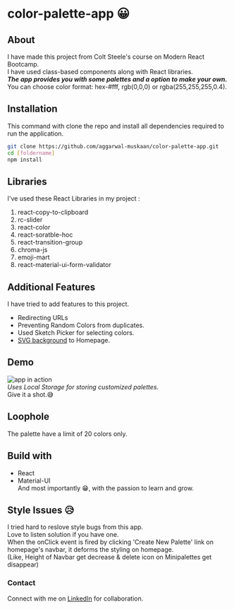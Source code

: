 # color-palette-app 😀

## About

I have made this project from Colt Steele's course on Modern React Bootcamp.  
I have used class-based components along with React libraries.  
**_The app provides you with some palettes and a option to make your own._**  
You can choose color format: hex-#fff, rgb(0,0,0) or rgba(255,255,255,0.4).

## Installation

This command with clone the repo and install all dependencies required to run the application.

```bash
git clone https://github.com/aggarwal-muskaan/color-palette-app.git
cd [foldername]
npm install
```

## Libraries

I've used these React Libraries in my project :

1. react-copy-to-clipboard
1. rc-slider
1. react-color
1. react-soratble-hoc
1. react-transition-group
1. chroma-js
1. emoji-mart
1. react-material-ui-form-validator

## Additional Features

I have tried to add features to this project.

- Redirecting URLs
- Preventing Random Colors from duplicates.
- Used Sketch Picker for selecting colors.
- [SVG background](https://www.svgbackgrounds.com/) to Homepage.

## Demo

![app in action](src/demo.gif)  
_Uses Local Storage for storing customized palettes._  
Give it a shot.😅

## Loophole

The palette have a limit of 20 colors only.

## Build with

- React
- Material-UI  
   And most importantly 😁, with the passion to learn and grow.

## Style Issues 😥

I tried hard to reslove style bugs from this app.  
Love to listen solution if you have one.  
When the onClick event is fired by clicking 'Create New Palette' link on homepage's navbar, it deforms the styling on homepage.  
(Like, Height of Navbar get decrease & delete icon on Minipalettes get disappear)

### Contact

Connect with me on [LinkedIn](https://www.linkedin.com/in/muskaan-aggarwal/) for collaboration.
